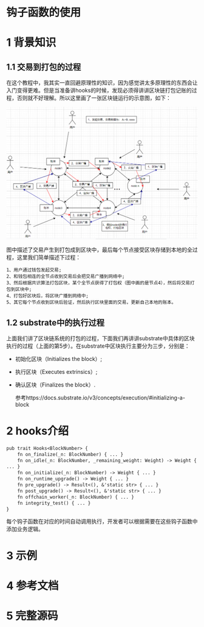 # 钩子函数的使用

# 1 背景知识
## 1.1 交易到打包的过程
在这个教程中，我其实一直回避原理性的知识，因为感觉讲太多原理性的东西会让入门变得更难。但是当准备讲hooks的时候，发现必须得讲讲区块链打包记账的过程，否则就不好理解。所以这里画了一张区块链运行的示意图，如下：

![发起交易到打包的过程](./assets/运行图.PNG)


图中描述了交易产生到打包成到区块中，最后每个节点接受区块存储到本地的全过程，这里我们简单描述下过程：
```
1、用户通过钱包发起交易;
2、和钱包相连的全节点收到交易后会把交易广播到网络中;
3、然后根据共识算法打包区块，某个全节点获得了打包权（图中画的是节点4），然后将交易打包到区块中;
4、打包好区块后，将区块广播到网络中;
5、其它每个节点收到区块后验证，然后执行区块里面的交易，更新自己本地的账本。
```


## 1.2 substrate中的执行过程
上面我们讲了区块链系统的打包的过程，下面我们再讲讲substrate中具体的区块执行的过程（上面的第5步）。在substrate中区块执行主要分为三步，分别是：
* 初始化区块（Initializes the block）;
* 执行区块（Executes extrinsics）;
* 确认区块（Finalizes the block）.


  参考https://docs.substrate.io/v3/concepts/execution/#initializing-a-block
  
# 2 hooks介绍 
```
pub trait Hooks<BlockNumber> {
    fn on_finalize(_n: BlockNumber) { ... }
    fn on_idle(_n: BlockNumber, _remaining_weight: Weight) -> Weight { ... }
    fn on_initialize(_n: BlockNumber) -> Weight { ... }
    fn on_runtime_upgrade() -> Weight { ... }
    fn pre_upgrade() -> Result<(), &'static str> { ... }
    fn post_upgrade() -> Result<(), &'static str> { ... }
    fn offchain_worker(_n: BlockNumber) { ... }
    fn integrity_test() { ... }
}
```
每个钩子函数在对应的时间自动调用执行，开发者可以根据需要在这些钩子函数中添加业务逻辑。

# 3 示例

# 4 参考文档

# 5 完整源码

